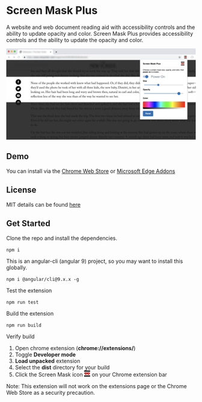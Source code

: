 # Screen Mask Plus

A website and web document reading aid with accessibility controls and the ability to update opacity and color.  Screen Mask Plus provides accessibility controls and the ability to update the opacity and color.

![alt text](git_images/screen-mask-plus.png "Screen Mask screenshot")

## Demo

You can install via the [Chrome Web Store](https://chrome.google.com/webstore/detail/screen-mask-plus/bpeihkjhbgegaknjckcihmiboldjihmm) or [Microsoft Edge Addons](https://microsoftedge.microsoft.com/addons/detail/screen-mask-plus/jcdeaefokokpgiledbahjmcfbgdkaglh)

## License

MIT details can be found [here](license.md)

## Get Started

Clone the repo and install the dependencies.

```
npm i
```

This is an angular-cli (angular 9) project, so you may want to install this globally.

```
npm i @angular/cli@9.x.x -g
```

Test the extension

```
npm run test
```

Build the extension

```
npm run build
```

Verify build

1. Open chrome extension (**chrome://extensions/**)
2. Toggle **Developer mode**
3. **Load unpacked** extension
4. Select the **dist** directory for your build
5. Click the Screen Mask icon ![alt text](git_images/icon16.png "Screen Mask icon") on your Chrome extension bar 


Note: This extension will not work on the extensions page or the Chrome Web Store as a security precaution.
